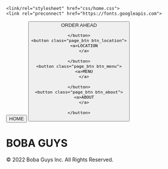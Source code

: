 <!DOCTYPE html>
<html lang="en">
<head>
	<meta charset="utf-8">
	<meta name="viewport" content="width=device-width, initial-scale=1">
	<title>BOBA GUYS</title>
	<script src="https://ajax.googleapis.com/ajax/libs/jquery/3.6.0/jquery.min.js"></script>

	<link/rel="stylesheet" href="css/home.css">
	<link rel="preconnect" href="https://fonts.googleapis.com">
<link rel="preconnect" href="https://fonts.gstatic.com" crossorigin>
<link href="https://fonts.googleapis.com/css2?family=Amatic+SC:wght@700&family=Nunito+Sans:wght@200&display=swap" rel="stylesheet">
	
</head>
<body>


<div id="page_buttons">
	<button class="page_btn btn_home">
		<a>HOME
		</a>
	</button>
	<button class="page_btn btn_order">
		<a>ORDER AHEAD
		</a>
		
	</button>
	<button class="page_btn btn_location">
		<a>LOCATION
		</a>

	</button>
	<button class="page_btn btn_menu">
		<a>MENU
		</a>
	
	</button>
	<button class="page_btn btn_about">
		<a>ABOUT
		</a>
		
	</button>
</div>


<h1>BOBA GUYS</h1>

<a href="img/page"> </a>

</body>

<footer>

<article4>© 2022 Boba Guys Inc. All Rights Reserved.
</article4>



</footer>
</html>
